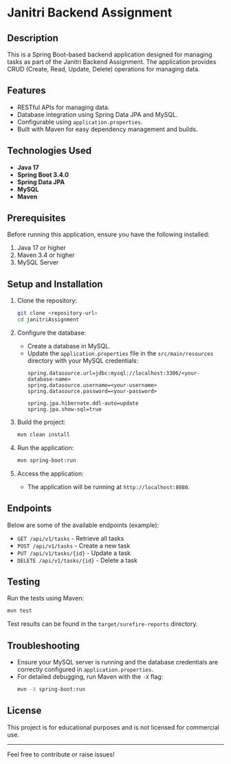 # Janitri Backend Assignment

## Description
This is a Spring Boot-based backend application designed for managing tasks as part of the Janitri Backend Assignment. The application provides CRUD (Create, Read, Update, Delete) operations for managing data.

## Features
- RESTful APIs for managing data.
- Database integration using Spring Data JPA and MySQL.
- Configurable using `application.properties`.
- Built with Maven for easy dependency management and builds.

## Technologies Used
- **Java 17**
- **Spring Boot 3.4.0**
- **Spring Data JPA**
- **MySQL**
- **Maven**

## Prerequisites
Before running this application, ensure you have the following installed:

1. Java 17 or higher
2. Maven 3.4 or higher
3. MySQL Server

## Setup and Installation

1. Clone the repository:
   ```bash
   git clone <repository-url>
   cd janitriAssignment
   ```

2. Configure the database:
   - Create a database in MySQL.
   - Update the `application.properties` file in the `src/main/resources` directory with your MySQL credentials:
     ```properties
     spring.datasource.url=jdbc:mysql://localhost:3306/<your-database-name>
     spring.datasource.username=<your-username>
     spring.datasource.password=<your-password>

     spring.jpa.hibernate.ddl-auto=update
     spring.jpa.show-sql=true
     ```

3. Build the project:
   ```bash
   mvn clean install
   ```

4. Run the application:
   ```bash
   mvn spring-boot:run
   ```

5. Access the application:
   - The application will be running at `http://localhost:8080`.

## Endpoints
Below are some of the available endpoints (example):

- `GET /api/v1/tasks` - Retrieve all tasks
- `POST /api/v1/tasks` - Create a new task
- `PUT /api/v1/tasks/{id}` - Update a task
- `DELETE /api/v1/tasks/{id}` - Delete a task

## Testing
Run the tests using Maven:
```bash
mvn test
```
Test results can be found in the `target/surefire-reports` directory.

## Troubleshooting
- Ensure your MySQL server is running and the database credentials are correctly configured in `application.properties`.
- For detailed debugging, run Maven with the `-X` flag:
  ```bash
  mvn -X spring-boot:run
  ```

## License
This project is for educational purposes and is not licensed for commercial use.

---

Feel free to contribute or raise issues!
